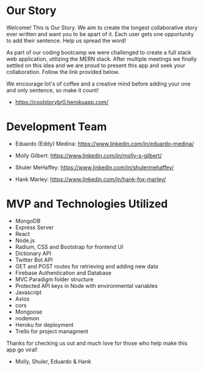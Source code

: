 # Our Story

Welcome! This is Our Story. We aim to create the longest collaborative story ever written and want you to be apart of it. Each user gets one opportunity to add their sentence. Help us spread the word! 

As part of our coding bootcamp we were challenged to create a full stack web application, utilizing the MERN stack. After multiple meetings we finally settled on this idea and we are proud to present this app and seek your collaboration. Follow the link provided below. 

We encourage lot's of coffee and a creative mind before adding your one and only sentence, so make it count! 

* https://coolstorybr0.herokuapp.com/

# Development Team

* Eduardo (Eddy) Medina: https://www.linkedin.com/in/eduardo-medina/

* Molly Gilbert: https://www.linkedin.com/in/molly-s-gilbert/

* Shuler MeHaffey: https://www.linkedin.com/in/shulermehaffey/

* Hank Marley: https://www.linkedin.com/in/hank-fox-marley/

# MVP and Technologies Utilized

* MongoDB
* Express Server
* React
* Node.js
* Radium, CSS and Bootstrap for frontend UI
* Dictionary API
* Twitter Bot API
* GET and POST routes for retrieving and adding new data
* Firebase Authentication and Database
* MVC Paradigm folder structure
* Protected API keys in Node with environmental variables
* Javascript
* Axios
* cors 
* Mongoose
* nodemon
* Heroku for deployment
* Trello for project managment

Thanks for checking us out and much love for those who help make this  app go viral! 

- Molly, Shuler, Eduardo & Hank





